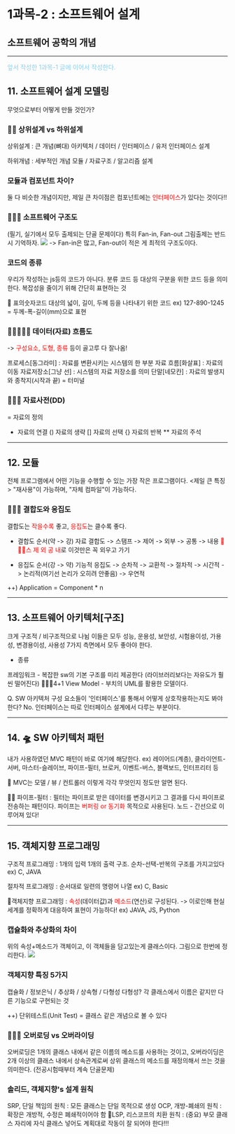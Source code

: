 # 1과목-2 : 소프트웨어 설계
## 소프트웨어 공학의 개념
---
<span style=color:skyblue>앞서 작성한 1과목-1 글에 이어서 작성한다.</span>
## 11. 소프트웨어 설계 모델링
무엇으로부터 어떻게 만들 것인가?

### 🌟🌟 상위설계 vs 하위설계
상위설계 : 큰 개념(뼈대)
아키텍처 / 데이터 / 인터페이스 / 유저 인터페이스 설계

하위개념 : 세부적인 개념
모듈 / 자료구조 / 알고리즘 설계

### 모듈과 컴포넌트 차이?
둘 다 비슷한 개념이지만, 제일 큰 차이점은 컴포넌트에는 <span style=color:red>인터페이스</span>가 있다는 것이다!!

### 🌟🌟🌟 소프트웨어 구조도
(필기, 실기에서 모두 출제되는 단골 문제이다)
특히 Fan-in, Fan-out 그림출제는 반드시 기억하자.
![](https://velog.velcdn.com/images/king33/post/d57b71c3-0469-4945-ad1f-67ff093341e5/image.PNG)
-> Fan-in은 많고, Fan-out이 적은 게 최적의 구조도이다.


### 코드의 종류
우리가 작성하는 js등의 코드가 아니다.
분류 코드 등 대상의 구분을 위한 코드 등을 의미한다.
복잡성을 줄이기 위해 간단히 표현하는 것

🌟 표의숫자코드
대상의 넓이, 길이, 두께 등을 나타내기 위한 코드
ex) 127-890-1245 = 두께-폭-길이(mm)으로 표현

### 🌟🌟🌟🌟🌟 데이터(자료) 흐름도
-> <span style=color:red>구성요소, 도형, 종류</span> 등이 골고루 다 잘나옴!

>
프로세스[동그라미] : 자료를 변환시키는 시스템의 한 부분
자료 흐름[화살표] : 자료의 이동
자료저장소[그냥 선] : 시스템의 자료 저장소를 의미
단말[네모칸] : 자료의 발생지와 종착지(시작과 끝) = 터미널

### 🌟🌟🌟 자료사전(DD)
= 자료의 정의
+ 자료의 연결
() 자료의 생략
[] 자료의 선택
{} 자료의 반복
** 자료의 주석

---

## 12. 모듈
전체 프로그램에서 어떤 기능을 수행할 수 있는 가장 작은 프로그램이다.
<제일 큰 특징>
"재사용"이 가능하며, "자체 컴파일"이 가능하다.

### 🌟🌟🌟 결합도와 응집도
결합도는 <span style=color:red>작을수록</span> 좋고, <span style=color:red>응집도</span>는 클수록 좋다.

* 결합도 순서(약 -> 강)
자료 결합도 -> 스탬프 -> 제어 -> 외부 -> 공통 -> 내용
<span style=color:red>🌟🌟🌟스 제 외 공 내</span>로 이것만은 꼭 외우고 가기

* 응집도 순서(강 -> 약)
기능적 응집도 -> 순차적 -> 교환적 -> 절차적 -> 시간적 -> 논리적(여기선 논리가 오히려 안좋음) -> 우연적

++) Application = Component * n

---

## 13. 소프트웨어 아키텍처[구조]
크게 구조적 / 비구조적으로 나뉨
이들은 모두 성능, 운용성, 보안성, 시험용이성, 가용성, 변경용이성, 사용성 7가지 측면에서 모두 좋아야 한다.

* 종류
>
프레임워크 - 복잡한 sw의 기본 구조를 미리 제공한다
(라이브러리보다는 자유도가 훨씬 떨어진다)
🌟🌟🌟4+1 View Model - 부치의 UML를 활용한 모델이다.

Q. SW 아키텍처 구성 요소들이 '인터페이스'를 통해서 어떻게 상호작용하는지도 봐야한다? No. 인터페이스는 따로 인터페이스 설계에서 다루는 부분이다.

---

## 14. 🛸 SW 아키텍처 패턴
내가 사용하였던 MVC 패턴이 바로 여기에 해당한다.
ex) 레이어드(계층), 클라이언트-서버, 마스터-슬레이브, 파이프-필터, 브로커, 이벤트-버스, 블랙보드, 인터프리터 등

🌟 MVC는 모델 / 뷰 / 컨트롤러 이렇게 각각 무엇인지 정도만 알면 된다.

🌟🌟 파이프-필터 : 필터는 파이프로 받은 데이터를 변경시키고 그 결과를 다시 파이프로 전송하는 패턴이다.
파이프는 <span style=color:red>버퍼링 or 동기화</span> 목적으로 사용된다.
노드 - 간선으로 이루어져 있다!

---

## 15. 객체지향 프로그래밍
구조적 프로그래밍 : 1개의 입력 1개의 출력 구조. 순차-선택-반복의 구조를 가지고있다
ex) C, JAVA

절차적 프로그래밍 : 순서대로 일련의 명령어 나열
ex) C, Basic
  
🌟객체지향 프로그래밍 : <span style=color:red>속성</span>(데이터값)과 <span style=color:red>메소드</span>(연산)로 구성된다.
-> 이로인해 현실세계를 정확하게 대응하여 표현이 가능하다!
ex) JAVA, JS, Python

### 캡슐화와 추상화의 차이
위의 속성+메소드가 객체이고, 이 객체들을 담고있는게 클래스이다.
그림으로 한번에 정리한다.
![](https://velog.velcdn.com/images/king33/post/4ac1fef0-7e69-4c35-a8b9-ecdbdc9a5dfb/image.PNG)

### 객체지향 특징 5가지
캡슐화 / 정보은닉 / 추상화 / 상속형 / 다형성
다형성? 각 클래스에서 이름은 같지만 다른 기능으로 구현되는 것

++) 단위테스트(Unit Test) = 클래스 같은 개념으로 볼 수 있다

### 🌟🌟🌟 오버로딩 vs 오버라이딩
오버로딩은 1개의 클래스 내에서 같은 이름의 메소드를 사용하는 것이고, 오버라이딩은 2개 이상의 클래스 내에서 상속관계로써 상위 클래스의 메소드를 재정의해서 쓰는 것을 의미한다.
(전공시험때부터 계속 단골문제)

### 솔리드, 객체지향's 설계 원칙
>
SRP, 단일 책임의 원칙 : 모든 클래스는 단일 목적으로 생성
OCP, 개방-폐쇄의 원칙 : 확장은 개방적, 수정은 폐쇄적이어야 함
🌟LSP, 리스코프의 치환 원칙 : (중요) 부모 클래스 자리에 자식 클래스 넣어도 계획대로 작동이 잘 되어야 한다!!!